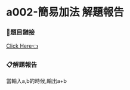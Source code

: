 # a002-簡易加法 解題報告

### 🔗題目鏈接

[Click Here👈](https://zerojudge.tw/ShowProblem?problemid=a002)

### 📋解題報告

當輸入a,b的時候,輸出a+b